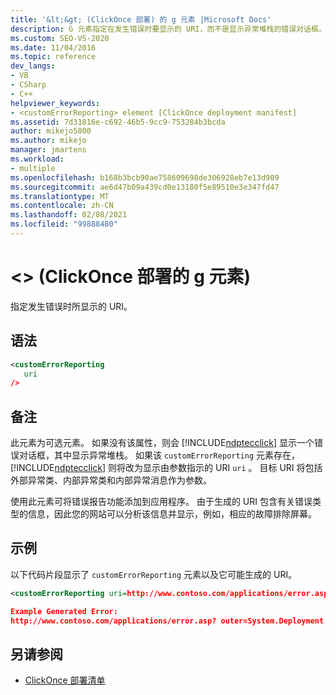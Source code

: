 ```yaml
---
title: '&lt;&gt; (ClickOnce 部署) 的 g 元素 |Microsoft Docs'
description: G 元素指定在发生错误时要显示的 URI，而不是显示异常堆栈的错误对话框。
ms.custom: SEO-VS-2020
ms.date: 11/04/2016
ms.topic: reference
dev_langs:
- VB
- CSharp
- C++
helpviewer_keywords:
- <customErrorReporting> element [ClickOnce deployment manifest]
ms.assetid: 7d31816e-c692-46b5-9cc9-753284b3bcda
author: mikejo5000
ms.author: mikejo
manager: jmartens
ms.workload:
- multiple
ms.openlocfilehash: b168b3bcb90ae758609698de306928eb7e13d909
ms.sourcegitcommit: ae6d47b09a439cd0e13180f5e89510e3e347fd47
ms.translationtype: MT
ms.contentlocale: zh-CN
ms.lasthandoff: 02/08/2021
ms.locfileid: "99888480"
---
```

# <a name="ltcustomerrorreportinggt-element-clickonce-deployment"></a>&lt;&gt; (ClickOnce 部署的 g 元素) 
指定发生错误时所显示的 URI。

## <a name="syntax"></a>语法

```xml
<customErrorReporting
   uri
/>
```

## <a name="remarks"></a>备注
 此元素为可选元素。 如果没有该属性，则会 [!INCLUDE[ndptecclick](../deployment/includes/ndptecclick_md.md)] 显示一个错误对话框，其中显示异常堆栈。 如果该 `customErrorReporting` 元素存在， [!INCLUDE[ndptecclick](../deployment/includes/ndptecclick_md.md)] 则将改为显示由参数指示的 URI `uri` 。 目标 URI 将包括外部异常类、内部异常类和内部异常消息作为参数。

 使用此元素可将错误报告功能添加到应用程序。 由于生成的 URI 包含有关错误类型的信息，因此您的网站可以分析该信息并显示，例如，相应的故障排除屏幕。

## <a name="example"></a>示例
 以下代码片段显示了 `customErrorReporting` 元素以及它可能生成的 URI。

```xml
<customErrorReporting uri=http://www.contoso.com/applications/error.asp />

Example Generated Error:
http://www.contoso.com/applications/error.asp? outer=System.Deployment.Application.InvalidDeploymentException&&inner=System.Deployment.Application.InvalidDeploymentException&&msg=The%20application%20manifest%20is%20signed,%20but%20the%20deployment%20manifest%20is%20unsigned.%20Both%20manifests%20must%20be%20either%20signed%20or%20unsigned.
```

## <a name="see-also"></a>另请参阅
- [ClickOnce 部署清单](../deployment/clickonce-deployment-manifest.md)